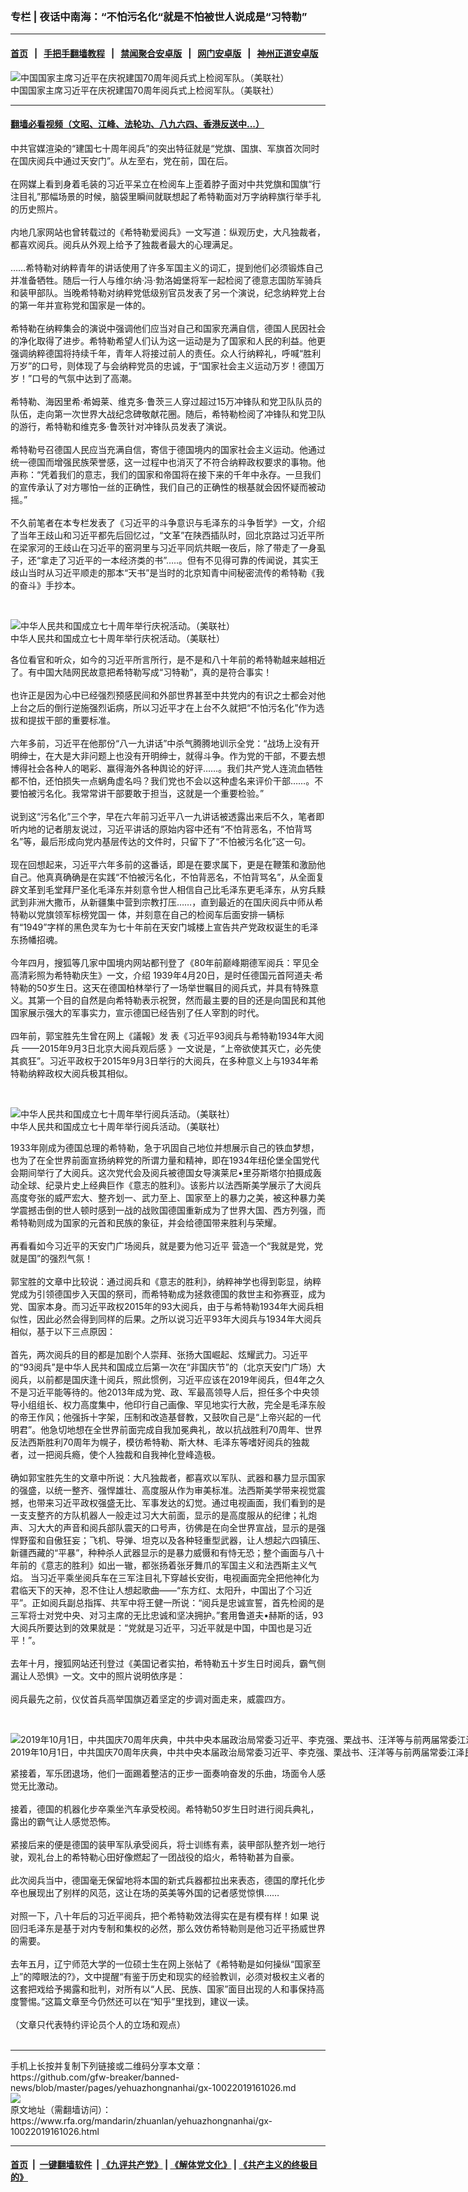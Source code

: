 ### 专栏 | 夜话中南海：“不怕污名化“就是不怕被世人说成是“习特勒”
------------------------

#### [首页](https://github.com/gfw-breaker/banned-news/blob/master/README.md) &nbsp;&nbsp;|&nbsp;&nbsp; [手把手翻墙教程](https://github.com/gfw-breaker/guides/wiki) &nbsp;&nbsp;|&nbsp;&nbsp; [禁闻聚合安卓版](https://github.com/gfw-breaker/bn-android) &nbsp;&nbsp;|&nbsp;&nbsp; [网门安卓版](https://github.com/oGate2/oGate) &nbsp;&nbsp;|&nbsp;&nbsp; [神州正道安卓版](https://github.com/SzzdOgate/update) 



<div id="headerimg">
 <img alt="中国国家主席习近平在庆祝建国70周年阅兵式上检阅军队。（美联社）" src="https://www.rfa.org/mandarin/pinglun/tengbiao/tb-10012019150037.html/AP_19274355660766.jpg/@@images/c237e428-9f1f-4284-a7ac-4935005a13d2.jpeg" title="中国国家主席习近平在庆祝建国70周年阅兵式上检阅军队。（美联社）"/>
 <div id="headerimgcontents">
  <div id="headerimgcaption">
   <span>
    中国国家主席习近平在庆祝建国70周年阅兵式上检阅军队。（美联社）
   </span>
   <!-- zoomattribute -->
  </div>
  <!-- headerimgcaption -->
 </div>
 <!-- headerimagecontents -->
</div>

<hr/>


#### [翻墙必看视频（文昭、江峰、法轮功、八九六四、香港反送中...）](https://github.com/gfw-breaker/banned-news/blob/master/pages/links.md)

<div id="storytext">
 <div>
  <div class="slot_header">
  </div>
 </div>
 <p>
  中共官媒渲染的“建国七十周年阅兵”的突出特征就是“党旗、国旗、军旗首次同时在国庆阅兵中通过天安门”。从左至右，党在前，国在后。
  <br/>
  <br/>
  在网媒上看到身着毛装的习近平呆立在检阅车上歪着脖子面对中共党旗和国旗“行注目礼”那幅场景的时候，脑袋里瞬间就联想起了希特勒面对万字纳粹旗行举手礼的历史照片。
  <br/>
  <br/>
  内地几家网站也曾转载过的《希特勒爱阅兵》一文写道：纵观历史，大凡独裁者，都喜欢阅兵。阅兵从外观上给予了独裁者最大的心理满足。
  <br/>
  <br/>
  ……希特勒对纳粹青年的讲话使用了许多军国主义的词汇，提到他们必须锻炼自己并准备牺牲。随后一行人与维尔纳·冯·勃洛姆堡将军一起检阅了德意志国防军骑兵和装甲部队。当晚希特勒对纳粹党低级别官员发表了另一个演说，纪念纳粹党上台的第一年并宣称党和国家是一体的。
  <br/>
  <br/>
  希特勒在纳粹集会的演说中强调他们应当对自己和国家充满自信，德国人民因社会的净化取得了进步。希特勒希望人们认为这一运动是为了国家和人民的利益。他更强调纳粹德国将持续千年，青年人将接过前人的责任。众人行纳粹礼，呼喊“胜利万岁”的口号，则体现了与会纳粹党员的忠诚，于“国家社会主义运动万岁！德国万岁！”口号的气氛中达到了高潮。
  <br/>
  <br/>
  希特勒、海因里希·希姆莱、维克多·鲁茨三人穿过超过15万冲锋队和党卫队队员的队伍，走向第一次世界大战纪念碑敬献花圈。随后，希特勒检阅了冲锋队和党卫队的游行，希特勒和维克多·鲁茨针对冲锋队员发表了演说。
  <br/>
  <br/>
  希特勒号召德国人民应当充满自信，寄信于德国境内的国家社会主义运动。他通过统一德国而增强民族荣誉感，这一过程中也消灭了不符合纳粹政权要求的事物。他声称：“凭着我们的意志，我们的国家和帝国将在接下来的千年中永存。一旦我们的宣传承认了对方哪怕一丝的正确性，我们自己的正确性的根基就会因怀疑而被动摇。”
  <br/>
  <br/>
  不久前笔者在本专栏发表了《习近平的斗争意识与毛泽东的斗争哲学》一文，介绍 了当年王歧山和习近平都先后回忆过，“文革”在陕西插队时，回北京路过习近平所在梁家河的王歧山在习近平的窑洞里与习近平同炕共眠一夜后，除了带走了一身虱子，还“拿走了习近平的一本经济类的书”…..。但有不见得可靠的传闻说，其实王歧山当时从习近平顺走的那本“天书”是当时的北京知青中间秘密流传的希特勒《我的奋斗》手抄本。
 </p>
 <p>
  <br/>
  <div class="image-inline captioned" style="width:1556px;">
   <div style="width:1556px;">
    <img alt="中华人民共和国成立七十周年举行庆祝活动。（美联社）" src="https://www.rfa.org/mandarin/pinglun/wangdan/wd-10012019112356.html/AP_19274526267788.jpg" title="中华人民共和国成立七十周年举行庆祝活动。（美联社）"/>
   </div>
   <div class="image-caption">
    <span style="width:1556px;">
     中华人民共和国成立七十周年举行庆祝活动。（美联社）
    </span>
    <span class="copyright">
    </span>
   </div>
  </div>
 </p>
 <p>
  各位看官和听众，如今的习近平所言所行，是不是和八十年前的希特勒越来越相近了。有中国大陆网民故意把希特勒写成“习特勒”，真的是符合事实！
  <br/>
  <br/>
  也许正是因为心中已经强烈预感民间和外部世界甚至中共党内的有识之士都会对他上台之后的倒行逆施强烈诟病，所以习近平才在上台不久就把“不怕污名化”作为选拔和提拔干部的重要标准。
  <br/>
  <br/>
  六年多前，习近平在他那份“八一九讲话”中杀气腾腾地训示全党：“战场上没有开明绅士，在大是大非问题上也没有开明绅士，就得斗争。作为党的干部，不要去想博得社会各种人的喝彩、赢得海外各种舆论的好评……。我们共产党人连流血牺牲都不怕，还怕损失一点蜗角虚名吗？我们党也不会以这种虚名来评价干部……。不要怕被污名化。我常常讲干部要敢于担当，这就是一个重要检验。”
  <br/>
  <br/>
  说到这“污名化”三个字，早在六年前习近平八一九讲话被透露出来后不久，笔者即听内地的记者朋友说过，习近平讲话的原始内容中还有“不怕背恶名，不怕背骂名”等，最后形成向党内基层传达的文件时，只留下了“不怕被污名化”这一句。
  <br/>
  <br/>
  现在回想起来，习近平六年多前的这番话，即是在要求属下，更是在鞭策和激励他自己。他真真确确是在实践“不怕被污名化，不怕背恶名，不怕背骂名”，从全面复辟文革到毛堂拜尸圣化毛泽东并刻意令世人相信自己比毛泽东更毛泽东，从穷兵黩武到非洲大撒币，从新疆集中营到宗教打压……，直到最近的在国庆阅兵中师从希特勒以党旗领军标榜党国一 体，并刻意在自己的检阅车后面安排一辆标有“1949”字样的黑色灵车为七十年前在天安门城楼上宣告共产党政权诞生的毛泽东扬幡招魂。
  <br/>
  <br/>
  今年四月，搜狐等几家中国境内网站都刊登了《80年前巅峰期德军阅兵：罕见全高清彩照为希特勒庆生》一文，介绍 1939年4月20日，是时任德国元首阿道夫·希特勒的50岁生日。这天在德国柏林举行了一场举世瞩目的阅兵式，并具有特殊意义。其第一个目的自然是向希特勒表示祝贺，然而最主要的目的还是向国民和其他国家展示强大的军事实力，宣示德国已经告别了任人宰割的时代。
  <br/>
  <br/>
  四年前，郭宝胜先生曾在网上《議報》发 表《习近平93阅兵与希特勒1934年大阅兵 ——2015年9月3日北京大阅兵观后感 》一文说是，“上帝欲使其灭亡，必先使其疯狂”。习近平政权于2015年9月3日举行的大阅兵，在多种意义上与1934年希特勒纳粹政权大阅兵极其相似。
 </p>
 <p>
  <br/>
  <div class="image-inline captioned" style="width:1500px;">
   <div style="width:1500px;">
    <img alt="中华人民共和国成立七十周年举行阅兵活动。（美联社）" src="https://www.rfa.org/mandarin/pinglun/wangdan/wd-10012019112356.html/AP_19274277583049.jpg" title="中华人民共和国成立七十周年举行阅兵活动。（美联社）"/>
   </div>
   <div class="image-caption">
    <span style="width:1500px;">
     中华人民共和国成立七十周年举行阅兵活动。（美联社）
    </span>
    <span class="copyright">
    </span>
   </div>
  </div>
 </p>
 <p>
  1933年刚成为德国总理的希特勒，急于巩固自己地位并想展示自己的铁血梦想，也为了在全世界前面宣扬纳粹党的所谓力量和精神，即在1934年纽伦堡全国党代会期间举行了大阅兵。这次党代会及阅兵被德国女导演莱尼•里芬斯塔尔拍摄成轰动全球、纪录片史上经典巨作《意志的胜利》。该影片以法西斯美学展示了大阅兵高度夸张的威严宏大、整齐划一、武力至上、国家至上的暴力之美，被这种暴力美学震撼击倒的世人顿时感到一战的战败国德国重新成为了世界大国、西方列强，而希特勒则成为国家的元首和民族的象征，并会给德国带来胜利与荣耀。
  <br/>
  <br/>
  再看看如今习近平的天安门广场阅兵，就是要为他习近平 营造一个“我就是党，党就是国”的强烈气氛！
  <br/>
  <br/>
  郭宝胜的文章中比较说：通过阅兵和《意志的胜利》，纳粹神学也得到彰显，纳粹党成为引领德国步入天国的祭司，而希特勒成为拯救德国的救世主和弥赛亚，成为党、国家本身。而习近平政权2015年的93大阅兵，由于与希特勒1934年大阅兵相似性，因此必然会得到同样的后果。之所以说习近平93年大阅兵与1934年大阅兵相似，基于以下三点原因：
  <br/>
  <br/>
  首先，两次阅兵的目的都是加剧个人崇拜、张扬大国崛起、炫耀武力。习近平的“93阅兵”是中华人民共和国成立后第一次在“非国庆节”的（北京天安门广场）大阅兵，以前都是国庆逢十阅兵，照此惯例，习近平应该在2019年阅兵，但4年之久不是习近平能等待的。他2013年成为党、政、军最高领导人后，担任多个中央领导小组组长、权力高度集中，他印行自己画像、罕见地实行大赦，完全是毛泽东般的帝王作风；他强拆十字架，压制和改造基督教，又鼓吹自己是“上帝兴起的一代明君”。他急切地想在全世界前面完成自我加冕典礼，故以抗战胜利70周年、世界反法西斯胜利70周年为幌子，模彷希特勒、斯大林、毛泽东等嗜好阅兵的独裁者，过一把阅兵瘾，使个人独裁和自我神化登峰造极。
  <br/>
  <br/>
  确如郭宝胜先生的文章中所说：大凡独裁者，都喜欢以军队、武器和暴力显示国家的强盛，以统一整齐、强悍雄壮、高度服从作为审美标准。法西斯美学带来视觉震撼，也带来习近平政权强盛无比、军事发达的幻觉。通过电视画面，我们看到的是一支支整齐的方队机器人一般走过习大大前面，显示的是高度服从的纪律；礼炮声、习大大的声音和阅兵部队震天的口号声，彷佛是在向全世界宣战，显示的是强悍野蛮和自傲狂妄；飞机、导弹、坦克以及各种轻重型武器，让人想起六四镇压、新疆西藏的“平暴”，种种杀人武器显示的是暴力威慑和有恃无恐；整个画面与八十年前的《意志的胜利》如出一辙，都张扬着张牙舞爪的军国主义和法西斯主义气焰。 当习近平乘坐阅兵车在三军注目礼下穿越长安街，电视画面完全把他神化为君临天下的天神，忍不住让人想起歌曲——“东方红、太阳升，中国出了个习近平”。正如阅兵副总指挥、共军中将王健一所说：“阅兵是忠诚宣誓，首先检阅的是三军将士对党中央、对习主席的无比忠诚和坚决拥护。”套用鲁道夫•赫斯的话，93大阅兵所要达到的效果就是：“党就是习近平，习近平就是中国，中国也是习近平！”。
  <br/>
  <br/>
  去年十月，搜狐网站还刊登过《美国记者实拍，希特勒五十岁生日时阅兵，霸气侧漏让人恐惧》一文。文中的照片说明依序是：
  <br/>
  <br/>
  阅兵最先之前，仪仗首兵高举国旗迈着坚定的步调对面走来，威震四方。
 </p>
 <p>
  <br/>
  <div class="image-inline captioned" style="width:1500px;">
   <div style="width:1500px;">
    <img alt="2019年10月1日，中共国庆70周年庆典，中共中央本届政治局常委习近平、李克强、栗战书、汪洋等与前两届常委江泽民、曾庆红、胡锦涛等在天安门城楼上，观看盛大阅兵。（法新社）" src="https://www.rfa.org/mandarin/yataibaodao/zhengzhi/ql1-10012019065526.html/000_1KW76D.jpg" title="2019年10月1日，中共国庆70周年庆典，中共中央本届政治局常委习近平、李克强、栗战书、汪洋等与前两届常委江泽民、曾庆红、胡锦涛等在天安门城楼上，观看盛大阅兵。（法新社）"/>
   </div>
   <div class="image-caption">
    <span style="width:1500px;">
     2019年10月1日，中共国庆70周年庆典，中共中央本届政治局常委习近平、李克强、栗战书、汪洋等与前两届常委江泽民、曾庆红、胡锦涛等在天安门城楼上，观看盛大阅兵。（法新社）
    </span>
    <span class="copyright">
    </span>
   </div>
  </div>
 </p>
 <p>
  紧接着，军乐团退场，他们一面踢着整洁的正步一面奏响奋发的乐曲，场面令人感觉无比激动。
  <br/>
  <br/>
  接着，德国的机器化步卒乘坐汽车承受校阅。希特勒50岁生日时进行阅兵典礼，露出的霸气让人感觉恐怖。
  <br/>
  <br/>
  紧接后来的便是德国的装甲军队承受阅兵，将士训练有素，装甲部队整齐划一地行驶，观礼台上的希特勒心田好像燃起了一团战役的焰火，希特勒甚为自豪。
  <br/>
  <br/>
  此次阅兵当中，德国毫无保留地将本国的新式兵器都拉出来表态，德国的摩托化步卒也展现出了别样的风范，这让在场的英美等外国的记者感觉惊惧……
  <br/>
  <br/>
  对照一下，八十年后的习近平阅兵，把个希特勒效法得实在是有模有样！如果 说回归毛泽东是基于对内专制和集权的必然，那么效仿希特勒则是他习近平扬威世界的需要。
  <br/>
  <br/>
  去年五月，辽宁师范大学的一位硕士生在网上张帖了《希特勒是如何操纵“国家至上”的障眼法的?》，文中提醒“有鉴于历史和现实的经验教训，必须对极权主义者的这套把戏给予揭露和批判，对所有以“人民、民族、国家”面目出现的人和事保持高度警惕。”这篇文章至今仍然还可以在“知乎”里找到，建议一读。
  <br/>
  <br/>
  （文章只代表特约评论员个人的立场和观点）
  <br/>
  <br/>
 </p>
</div>

<hr/>
手机上长按并复制下列链接或二维码分享本文章：<br/>
https://github.com/gfw-breaker/banned-news/blob/master/pages/yehuazhongnanhai/gx-10022019161026.md <br/>
<a href='https://github.com/gfw-breaker/banned-news/blob/master/pages/yehuazhongnanhai/gx-10022019161026.md'><img src='https://github.com/gfw-breaker/banned-news/blob/master/pages/yehuazhongnanhai/gx-10022019161026.md.png'/></a> <br/>
原文地址（需翻墙访问）：https://www.rfa.org/mandarin/zhuanlan/yehuazhongnanhai/gx-10022019161026.html


------------------------
#### [首页](https://github.com/gfw-breaker/banned-news/blob/master/README.md) &nbsp;|&nbsp; [一键翻墙软件](https://github.com/gfw-breaker/nogfw/blob/master/README.md) &nbsp;| [《九评共产党》](https://github.com/gfw-breaker/9ping.md/blob/master/README.md#九评之一评共产党是什么) | [《解体党文化》](https://github.com/gfw-breaker/jtdwh.md/blob/master/README.md) | [《共产主义的终极目的》](https://github.com/gfw-breaker/gczydzjmd.md/blob/master/README.md)


<img src='http://gfw-breaker.win/banned-news/pages/yehuazhongnanhai/gx-10022019161026.md' width='0px' height='0px'/>